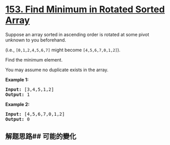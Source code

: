 # [153. Find Minimum in Rotated Sorted Array](https://leetcode-cn.com/problems/find-minimum-in-rotated-sorted-array/)
Suppose an array sorted in ascending order is rotated at some pivot unknown to you beforehand.

(i.e., <code>[0,1,2,4,5,6,7]</code> might become <code>[4,5,6,7,0,1,2]</code>).

Find the minimum element.

You may assume no duplicate exists in the array.

**Example 1:**


<pre><strong>Input:</strong> [3,4,5,1,2] 
<strong>Output:</strong> 1
</pre>

**Example 2:**


<pre><strong>Input:</strong> [4,5,6,7,0,1,2]
<strong>Output:</strong> 0
</pre>

## 解题思路## 可能的變化